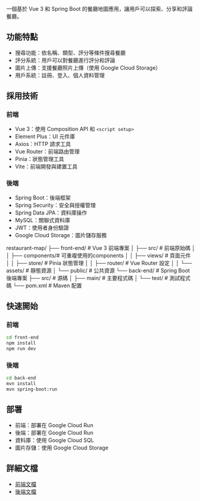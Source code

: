 
一個基於 Vue 3 和 Spring Boot 的餐廳地圖應用，讓用戶可以探索、分享和評論餐廳。

## 功能特點
-  搜尋功能：依名稱、類型、評分等條件搜尋餐廳
-  評分系統：用戶可以對餐廳進行評分和評論
-  圖片上傳：支援餐廳照片上傳（使用 Google Cloud Storage）
-  用戶系統：註冊、登入、個人資料管理

## 採用技術

### 前端
- Vue 3：使用 Composition API 和 `<script setup>`
- Element Plus：UI 元件庫
- Axios：HTTP  請求工具
- Vue Router：前端路由管理
- Pinia：狀態管理工具
- Vite：前端開發與建置工具

### 後端
- Spring Boot：後端框架
- Spring Security：安全與授權管理
- Spring Data JPA：資料庫操作
- MySQL：關聯式資料庫
- JWT：使用者身份驗證
- Google Cloud Storage：圖片儲存服務

restaurant-map/
├── front-end/ # Vue 3 前端專案
│ ├── src/ # 前端原始碼
│ │ ├── components/# 可重複使用的components
│ │ ├── views/ # 頁面元件
│ │ ├── store/ # Pinia 狀態管理
│ │ ├── router/ # Vue Router 設定
│ │ └── assets/ # 靜態資源
│ └── public/ # 公共資源
└── back-end/ # Spring Boot 後端專案
├── src/ # 源碼
│ ├── main/ # 主要程式碼
│ └── test/ # 測試程式碼
└── pom.xml # Maven 配置


## 快速開始

### 前端
```bash
cd front-end
npm install
npm run dev
```

### 後端
```bash
cd back-end
mvn install
mvn spring-boot:run
```

## 部署
- 前端：部署在 Google Cloud Run
- 後端：部署在 Google Cloud Run
- 資料庫：使用 Google Cloud SQL
- 圖片存儲：使用 Google Cloud Storage

## 詳細文檔
- [前端文檔](./front-end/README.md)
- [後端文檔](./back-end/README.md)





